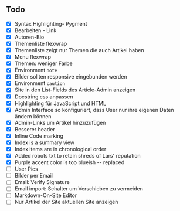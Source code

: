 Todo
----
 - [x] Syntax Highlighting- Pygment
 - [x] Bearbeiten - Link
 - [x] Autoren-Bio
 - [x] Themenliste flexwrap
 - [x] Themenliste zeigt nur Themen die auch Artikel haben
 - [x] Menu flexwrap
 - [x] Themen: weniger Farbe
 - [x] Environment ```note```
 - [x] Bilder sollten responsive eingebunden werden
 - [x] Environment ```caution```
 - [x] Site in den List-Fields des Article-Admin anzeigen
 - [x] Docstring css anpassen
 - [x] Highlighting für JavaScript und HTML
 - [x] Admin Interface so konfiguriert, dass User nur ihre eigenen Daten ändern können
 - [x] Admin-Links um Artikel hinzuzufügen
 - [x] Besserer header
 - [x] Inline Code marking
 - [x] Index is a summary view
 - [x] Index items are in chronological order
 - [x] Added robots txt to retain shreds of Lars' reputation
 - [x] Purple accent color is too  blueish -- replaced
 - [ ] User Pics
 - [ ] Bilder per Email
 - [ ] Email: Verify Signature
 - [ ] Email import: Schalter um Verschieben zu vermeiden
 - [ ] Markdown-On-Site Editor
 - [ ] Nur Artikel der Site aktuellen Site anzeigen
